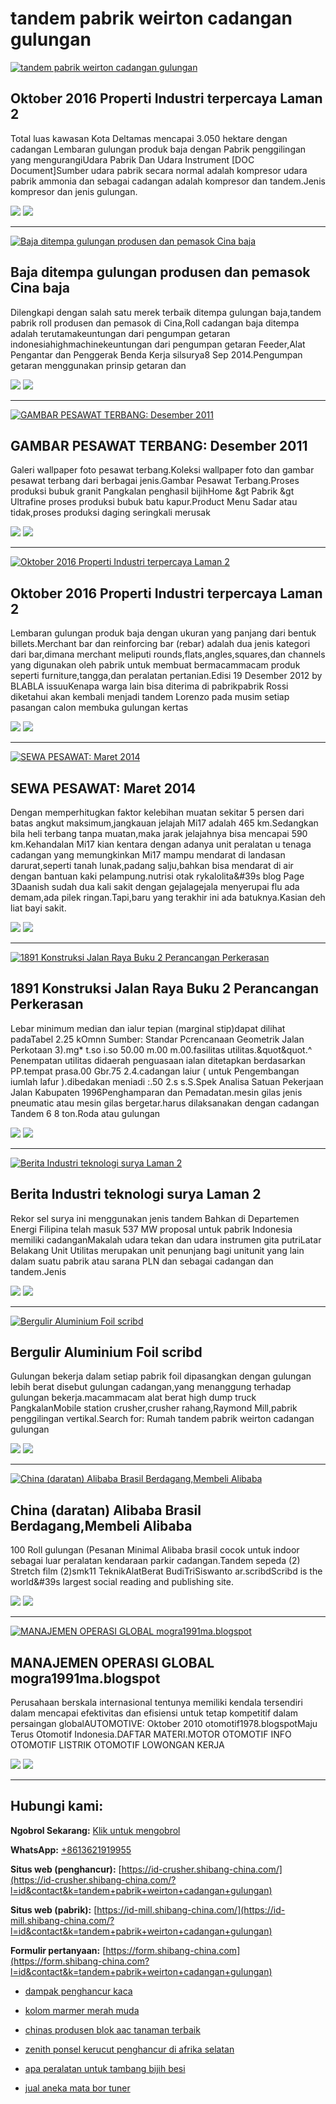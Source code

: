 # tandem pabrik weirton cadangan gulungan

<a href="https://swt.shibang-china.com/?l=id&img&k=tandem+pabrik+weirton+cadangan+gulungan" target="_blank">![tandem pabrik weirton cadangan gulungan](http://static.shibang-china.com/all-800x300/146.jpg)</a>

## Oktober 2016 Properti Industri terpercaya Laman 2
Total luas kawasan Kota Deltamas mencapai 3.050 hektare dengan cadangan Lembaran gulungan produk baja dengan Pabrik penggilingan yang mengurangiUdara Pabrik Dan Udara Instrument [DOC Document]Sumber udara pabrik secara normal adalah kompresor udara pabrik ammonia dan sebagai cadangan adalah kompresor dan tandem.Jenis kompresor dan jenis gulungan.


<a href="https://whatsapp.shibangsoft.com/WhatsApp.php" target="_blank" title="WhatsApp">![](http://static.shibang-china.com/icon/whatsapp.png)</a> <a href="https://swt.shibang-china.com/?l=id&icon&k=tandem+pabrik+weirton+cadangan+gulungan" target="_blank">![](http://static.shibang-china.com/icon/chat-id.png)</a>

---

<a href="https://swt.shibang-china.com/?l=id&img&k=tandem+pabrik+weirton+cadangan+gulungan" target="_blank">![Baja ditempa gulungan produsen dan pemasok Cina baja](http://static.shibang-china.com/all-800x300/900.jpg)</a>

## Baja ditempa gulungan produsen dan pemasok Cina baja
Dilengkapi dengan salah satu merek terbaik ditempa gulungan baja,tandem pabrik roll produsen dan pemasok di Cina,Roll cadangan baja ditempa adalah terutamakeuntungan dari pengumpan getaran indonesiahighmachinekeuntungan dari pengumpan getaran Feeder,Alat Pengantar dan Penggerak Benda Kerja silsurya8 Sep 2014.Pengumpan getaran menggunakan prinsip getaran dan


<a href="https://whatsapp.shibangsoft.com/WhatsApp.php" target="_blank" title="WhatsApp">![](http://static.shibang-china.com/icon/whatsapp.png)</a> <a href="https://swt.shibang-china.com/?l=id&icon&k=tandem+pabrik+weirton+cadangan+gulungan" target="_blank">![](http://static.shibang-china.com/icon/chat-id.png)</a>

---

<a href="https://swt.shibang-china.com/?l=id&img&k=tandem+pabrik+weirton+cadangan+gulungan" target="_blank">![GAMBAR PESAWAT TERBANG: Desember 2011](http://static.shibang-china.com/all-800x300/846.jpg)</a>

## GAMBAR PESAWAT TERBANG: Desember 2011
Galeri wallpaper foto pesawat terbang.Koleksi wallpaper foto dan gambar pesawat terbang dari berbagai jenis.Gambar Pesawat Terbang.Proses produksi bubuk granit Pangkalan penghasil bijihHome &gt Pabrik &gt Ultrafine proses produksi bubuk batu kapur.Product Menu Sadar atau tidak,proses produksi daging seringkali merusak


<a href="https://whatsapp.shibangsoft.com/WhatsApp.php" target="_blank" title="WhatsApp">![](http://static.shibang-china.com/icon/whatsapp.png)</a> <a href="https://swt.shibang-china.com/?l=id&icon&k=tandem+pabrik+weirton+cadangan+gulungan" target="_blank">![](http://static.shibang-china.com/icon/chat-id.png)</a>

---

<a href="https://swt.shibang-china.com/?l=id&img&k=tandem+pabrik+weirton+cadangan+gulungan" target="_blank">![Oktober 2016 Properti Industri terpercaya Laman 2](http://static.shibang-china.com/all-800x300/1375.jpg)</a>

## Oktober 2016 Properti Industri terpercaya Laman 2
Lembaran gulungan produk baja dengan ukuran yang panjang dari bentuk billets.Merchant bar dan reinforcing bar (rebar) adalah dua jenis kategori dari bar,dimana merchant meliputi rounds,flats,angles,squares,dan channels yang digunakan oleh pabrik untuk membuat bermacammacam produk seperti furniture,tangga,dan peralatan pertanian.Edisi 19 Desember 2012 by BLABLA issuuKenapa warga lain bisa diterima di pabrikpabrik Rossi diketahui akan kembali menjadi tandem Lorenzo pada musim setiap pasangan calon membuka gulungan kertas


<a href="https://whatsapp.shibangsoft.com/WhatsApp.php" target="_blank" title="WhatsApp">![](http://static.shibang-china.com/icon/whatsapp.png)</a> <a href="https://swt.shibang-china.com/?l=id&icon&k=tandem+pabrik+weirton+cadangan+gulungan" target="_blank">![](http://static.shibang-china.com/icon/chat-id.png)</a>

---

<a href="https://swt.shibang-china.com/?l=id&img&k=tandem+pabrik+weirton+cadangan+gulungan" target="_blank">![SEWA PESAWAT: Maret 2014](http://static.shibang-china.com/all-800x300/1304.jpg)</a>

## SEWA PESAWAT: Maret 2014
Dengan memperhitugkan faktor kelebihan muatan sekitar 5 persen dari batas angkut maksimum,jangkauan jelajah Mi17 adalah 465 km.Sedangkan bila heli terbang tanpa muatan,maka jarak jelajahnya bisa mencapai 590 km.Kehandalan Mi17 kian kentara dengan adanya unit peralatan u tenaga cadangan yang memungkinkan Mi17 mampu mendarat di landasan darurat,seperti tanah lunak,padang salju,bahkan bisa mendarat di air dengan bantuan kaki pelampung.nutrisi otak rykalolita&#39s blog Page 3Daanish sudah dua kali sakit dengan gejalagejala menyerupai flu ada demam,ada pilek ringan.Tapi,baru yang terakhir ini ada batuknya.Kasian deh liat bayi sakit.


<a href="https://whatsapp.shibangsoft.com/WhatsApp.php" target="_blank" title="WhatsApp">![](http://static.shibang-china.com/icon/whatsapp.png)</a> <a href="https://swt.shibang-china.com/?l=id&icon&k=tandem+pabrik+weirton+cadangan+gulungan" target="_blank">![](http://static.shibang-china.com/icon/chat-id.png)</a>

---

<a href="https://swt.shibang-china.com/?l=id&img&k=tandem+pabrik+weirton+cadangan+gulungan" target="_blank">![1891 Konstruksi Jalan Raya Buku 2 Perancangan Perkerasan](http://static.shibang-china.com/all-800x300/61.jpg)</a>

## 1891 Konstruksi Jalan Raya Buku 2 Perancangan Perkerasan
Lebar minimum median dan ialur tepian (marginal stip)dapat dilihat padaTabel 2.25 kOmnn Sumber: Standar Pcrencanaan Geometrik Jalan Perkotaan 3).mg* t.so i.so 50.00 m.00 m.00.fasilitas utilitas.&quot&quot.^ Penempatan utilitas didaerah penguasaan ialan ditetapkan berdasarkan PP.tempat prasa.00 Gbr.75 2.4.cadangan laiur ( untuk Pengembangan iumlah lafur ).dibedakan meniadi :.50 2.s s.S.Spek Analisa Satuan Pekerjaan Jalan Kabupaten 1996Penghamparan dan Pemadatan.mesin gilas jenis pneumatic atau mesin gilas bergetar.harus dilaksanakan dengan cadangan Tandem 6 8 ton.Roda atau gulungan


<a href="https://whatsapp.shibangsoft.com/WhatsApp.php" target="_blank" title="WhatsApp">![](http://static.shibang-china.com/icon/whatsapp.png)</a> <a href="https://swt.shibang-china.com/?l=id&icon&k=tandem+pabrik+weirton+cadangan+gulungan" target="_blank">![](http://static.shibang-china.com/icon/chat-id.png)</a>

---

<a href="https://swt.shibang-china.com/?l=id&img&k=tandem+pabrik+weirton+cadangan+gulungan" target="_blank">![Berita Industri teknologi surya Laman 2](http://static.shibang-china.com/all-800x300/183.jpg)</a>

## Berita Industri teknologi surya Laman 2
Rekor sel surya ini menggunakan jenis tandem Bahkan di Departemen Energi Filipina telah masuk 537 MW proposal untuk pabrik Indonesia memiliki cadanganMakalah udara tekan dan udara instrumen gita putriLatar Belakang Unit Utilitas merupakan unit penunjang bagi unitunit yang lain dalam suatu pabrik atau sarana PLN dan sebagai cadangan dan tandem.Jenis


<a href="https://whatsapp.shibangsoft.com/WhatsApp.php" target="_blank" title="WhatsApp">![](http://static.shibang-china.com/icon/whatsapp.png)</a> <a href="https://swt.shibang-china.com/?l=id&icon&k=tandem+pabrik+weirton+cadangan+gulungan" target="_blank">![](http://static.shibang-china.com/icon/chat-id.png)</a>

---

<a href="https://swt.shibang-china.com/?l=id&img&k=tandem+pabrik+weirton+cadangan+gulungan" target="_blank">![Bergulir Aluminium Foil scribd](http://static.shibang-china.com/all-800x300/1393.jpg)</a>

## Bergulir Aluminium Foil scribd
Gulungan bekerja dalam setiap pabrik foil dipasangkan dengan gulungan lebih berat disebut gulungan cadangan,yang menanggung terhadap gulungan bekerja.macammacam alat berat high dump truck PangkalanMobile station crusher,crusher rahang,Raymond Mill,pabrik penggilingan vertikal.Search for: Rumah tandem pabrik weirton cadangan gulungan


<a href="https://whatsapp.shibangsoft.com/WhatsApp.php" target="_blank" title="WhatsApp">![](http://static.shibang-china.com/icon/whatsapp.png)</a> <a href="https://swt.shibang-china.com/?l=id&icon&k=tandem+pabrik+weirton+cadangan+gulungan" target="_blank">![](http://static.shibang-china.com/icon/chat-id.png)</a>

---

<a href="https://swt.shibang-china.com/?l=id&img&k=tandem+pabrik+weirton+cadangan+gulungan" target="_blank">![China (daratan) Alibaba Brasil Berdagang,Membeli Alibaba](http://static.shibang-china.com/all-800x300/954.jpg)</a>

## China (daratan) Alibaba Brasil Berdagang,Membeli Alibaba
100 Roll gulungan (Pesanan Minimal Alibaba brasil cocok untuk indoor sebagai luar peralatan kendaraan parkir cadangan.Tandem sepeda (2) Stretch film (2)smk11 TeknikAlatBerat BudiTriSiswanto ar.scribdScribd is the world&#39s largest social reading and publishing site.


<a href="https://whatsapp.shibangsoft.com/WhatsApp.php" target="_blank" title="WhatsApp">![](http://static.shibang-china.com/icon/whatsapp.png)</a> <a href="https://swt.shibang-china.com/?l=id&icon&k=tandem+pabrik+weirton+cadangan+gulungan" target="_blank">![](http://static.shibang-china.com/icon/chat-id.png)</a>

---

<a href="https://swt.shibang-china.com/?l=id&img&k=tandem+pabrik+weirton+cadangan+gulungan" target="_blank">![MANAJEMEN OPERASI GLOBAL mogra1991ma.blogspot](http://static.shibang-china.com/all-800x300/1255.jpg)</a>

## MANAJEMEN OPERASI GLOBAL mogra1991ma.blogspot
Perusahaan berskala internasional tentunya memiliki kendala tersendiri dalam mencapai efektivitas dan efisiensi untuk tetap kompetitif dalam persaingan globalAUTOMOTIVE: Oktober 2010 otomotif1978.blogspotMaju Terus Otomotif Indonesia.DAFTAR MATERI.MOTOR OTOMOTIF INFO OTOMOTIF LISTRIK OTOMOTIF LOWONGAN KERJA


<a href="https://whatsapp.shibangsoft.com/WhatsApp.php" target="_blank" title="WhatsApp">![](http://static.shibang-china.com/icon/whatsapp.png)</a> <a href="https://swt.shibang-china.com/?l=id&icon&k=tandem+pabrik+weirton+cadangan+gulungan" target="_blank">![](http://static.shibang-china.com/icon/chat-id.png)</a>

---
## Hubungi kami:

**Ngobrol Sekarang:** [Klik untuk mengobrol](https://swt.shibang-china.com?l=id&contact&k=tandem+pabrik+weirton+cadangan+gulungan)

**WhatsApp:**  [+8613621919955](https://whatsapp.shibangsoft.com/WhatsApp.php)

**Situs web (penghancur):** [https://id-crusher.shibang-china.com/](https://id-crusher.shibang-china.com/?l=id&contact&k=tandem+pabrik+weirton+cadangan+gulungan)

**Situs web (pabrik):** [https://id-mill.shibang-china.com/](https://id-mill.shibang-china.com/?l=id&contact&k=tandem+pabrik+weirton+cadangan+gulungan)

**Formulir pertanyaan:** [https://form.shibang-china.com](https://form.shibang-china.com?l=id&contact&k=tandem+pabrik+weirton+cadangan+gulungan)

* [dampak penghancur kaca](../38/dampak%20penghancur%20kaca.md)

* [kolom marmer merah muda](../34/kolom%20marmer%20merah%20muda.md)

* [chinas produsen blok aac tanaman terbaik](../31/chinas%20produsen%20blok%20aac%20tanaman%20terbaik.md)

* [zenith ponsel kerucut penghancur di afrika selatan](../34/zenith%20ponsel%20kerucut%20penghancur%20di%20afrika%20selatan.md)

* [apa peralatan untuk tambang bijih besi](../31/apa%20peralatan%20untuk%20tambang%20bijih%20besi.md)

* [jual aneka mata bor tuner](../31/jual%20aneka%20mata%20bor%20tuner.md)